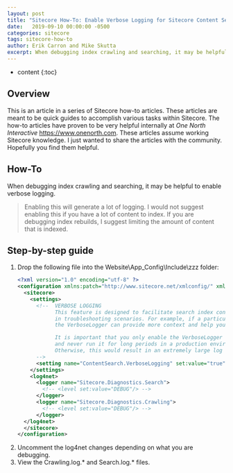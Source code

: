 ```yaml
---
layout: post
title: "Sitecore How-To: Enable Verbose Logging for Sitecore Content Search"
date:   2019-09-10 00:00:00 -0500
categories: sitecore
tags: sitecore-how-to
author: Erik Carron and Mike Skutta
excerpt: When debugging index crawling and searching, it may be helpful to enable verbose logging.
---
```


* content
{:toc}

## Overview

This is an article in a series of Sitecore how-to articles. These articles are meant to be quick guides to accomplish various tasks within Sitecore. The how-to articles have proven to be very helpful internally at *One North Interactive* https://www.onenorth.com.  These articles assume working Sitecore knowledge. I just wanted to share the articles with the community. Hopefully you find them helpful.

## How-To

When debugging index crawling and searching, it may be helpful to enable verbose logging.

> Enabling this will generate a lot of logging. I would not suggest enabling this if you have a lot of content to index. If you are debugging index rebuilds, I suggest limiting the amount of content that is indexed.

## Step-by-step guide

1. Drop the following file into the Website\App_Config\Include\zzz folder:
    ```xml
    <?xml version="1.0" encoding="utf-8" ?>
    <configuration xmlns:patch="http://www.sitecore.net/xmlconfig/" xmlns:set="http://www.sitecore.net/xmlconfig/set/" >
      <sitecore>
        <settings>
          <!--  VERBOSE LOGGING
                This feature is designed to facilitate search index configuration and provide the necessary insight
                in troubleshooting scenarios. For example, if a particular item is not getting indexed,
                the VerboseLogger can provide more context and help you to figure out the problem.

                It is important that you only enable the VerboseLogger component in special circumstances
                and never run it for long periods in a production environment.
                Otherwise, this would result in an extremely large log file, which may have performance implications.
          -->
          <setting name="ContentSearch.VerboseLogging" set:value="true" />
        </settings>
        <log4net>
          <logger name="Sitecore.Diagnostics.Search">
            <!-- <level set:value="DEBUG"/> -->
          </logger>
          <logger name="Sitecore.Diagnostics.Crawling">
            <!-- <level set:value="DEBUG"/> -->
          </logger>
      </log4net>
      </sitecore>
    </configuration>
    ```
1. Uncomment the log4net changes depending on what you are debugging.
1. View the Crawling.log.* and Search.log.* files.